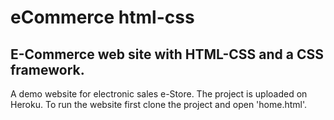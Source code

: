 # eCommerce html-css

## E-Commerce web site with HTML-CSS and a CSS framework.

 A demo website for electronic sales e-Store. The project is uploaded on Heroku.
 To run the website first clone the project and open 'home.html'.
 